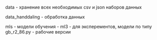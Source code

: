 data - хранение всех необходимых csv и json наборов данных

data_handdaling - обработка данных

mls - модели обучения - ml3 - для эксперементов, модели по типу gb_r2_86.py - рабочие версии
